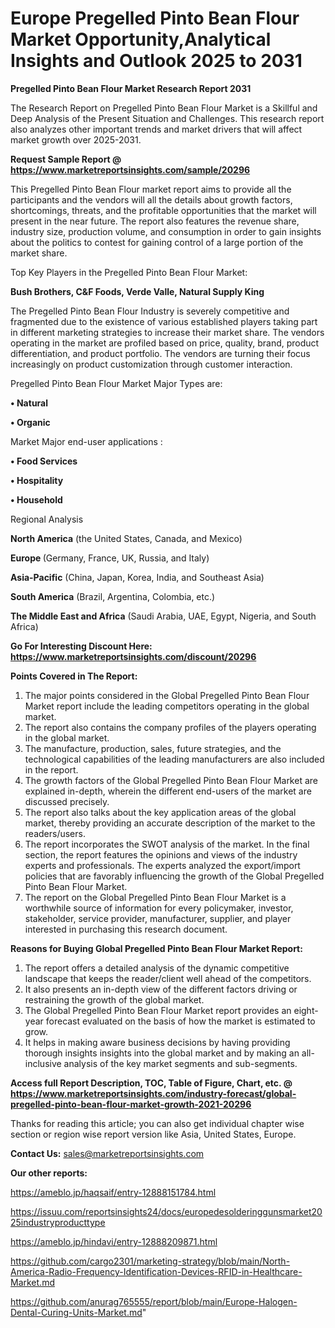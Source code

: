 # Europe Pregelled Pinto Bean Flour Market Opportunity,Analytical Insights and Outlook 2025 to 2031

<strong>Pregelled Pinto Bean Flour Market Research Report 2031</strong>

The Research Report on Pregelled Pinto Bean Flour Market is a Skillful and Deep Analysis of the Present Situation and Challenges. This research report also analyzes other important trends and market drivers that will affect market growth over 2025-2031.

<strong>Request Sample Report @ <a href=https://www.marketreportsinsights.com/sample/20296>https://www.marketreportsinsights.com/sample/20296</a></strong>

This Pregelled Pinto Bean Flour market report aims to provide all the participants and the vendors will all the details about growth factors, shortcomings, threats, and the profitable opportunities that the market will present in the near future. The report also features the revenue share, industry size, production volume, and consumption in order to gain insights about the politics to contest for gaining control of a large portion of the market share.

Top Key Players in the Pregelled Pinto Bean Flour Market:

<strong>Bush Brothers, C&F Foods, Verde Valle, Natural Supply King</strong>

The Pregelled Pinto Bean Flour Industry is severely competitive and fragmented due to the existence of various established players taking part in different marketing strategies to increase their market share. The vendors operating in the market are profiled based on price, quality, brand, product differentiation, and product portfolio. The vendors are turning their focus increasingly on product customization through customer interaction.

Pregelled Pinto Bean Flour Market Major Types are:

<strong>• Natural

• Organic</strong>

Market Major end-user applications :

<strong>• Food Services

• Hospitality

• Household</strong>

Regional Analysis

</u><strong><b>North America</b></strong> (the United States, Canada, and Mexico)

<strong><b>Europe </b></strong>(Germany, France, UK, Russia, and Italy)

<strong><b>Asia-Pacific</b></strong> (China, Japan, Korea, India, and Southeast Asia)

<strong><b>South America</b></strong> (Brazil, Argentina, Colombia, etc.)

<strong><b>The Middle East and Africa</b></strong> (Saudi Arabia, UAE, Egypt, Nigeria, and South Africa)

<strong>Go For Interesting Discount Here: <a href=https://www.marketreportsinsights.com/discount/20296>https://www.marketreportsinsights.com/discount/20296</a></strong>

<strong>Points Covered in The Report:</strong>
<ol>
  <li>The major points considered in the Global Pregelled Pinto Bean Flour Market report include the leading competitors operating in the global market.</li>
  <li>The report also contains the company profiles of the players operating in the global market.</li>
  <li>The manufacture, production, sales, future strategies, and the technological capabilities of the leading manufacturers are also included in the report.</li>
  <li>The growth factors of the Global Pregelled Pinto Bean Flour Market are explained in-depth, wherein the different end-users of the market are discussed precisely.</li>
  <li>The report also talks about the key application areas of the global market, thereby providing an accurate description of the market to the readers/users.</li>
  <li>The report incorporates the SWOT analysis of the market. In the final section, the report features the opinions and views of the industry experts and professionals. The experts analyzed the export/import policies that are favorably influencing the growth of the Global Pregelled Pinto Bean Flour Market.</li>
  <li>The report on the Global Pregelled Pinto Bean Flour Market is a worthwhile source of information for every policymaker, investor, stakeholder, service provider, manufacturer, supplier, and player interested in purchasing this research document.</li>
</ol>
<strong>Reasons for Buying Global Pregelled Pinto Bean Flour Market Report:</strong>

<ol>
  <li>The report offers a detailed analysis of the dynamic competitive landscape that keeps the reader/client well ahead of the competitors.</li>
  <li>It also presents an in-depth view of the different factors driving or restraining the growth of the global market.</li>
  <li>The Global Pregelled Pinto Bean Flour Market report provides an eight-year forecast evaluated on the basis of how the market is estimated to grow.</li>
  <li>It helps in making aware business decisions by having providing thorough insights insights into the global market and by making an all-inclusive analysis of the key market segments and sub-segments.</li>
</ol>
<strong>Access full Report Description, TOC, Table of Figure, Chart, etc. @ <a href=https://www.marketreportsinsights.com/industry-forecast/global-pregelled-pinto-bean-flour-market-growth-2021-20296>https://www.marketreportsinsights.com/industry-forecast/global-pregelled-pinto-bean-flour-market-growth-2021-20296</a></strong>


Thanks for reading this article; you can also get individual chapter wise section or region wise report version like Asia, United States, Europe.

<strong>Contact Us:</strong>
sales@marketreportsinsights.com

<strong>Our other reports:</strong>

<a href=https://ameblo.jp/haqsaif/entry-12888151784.html>https://ameblo.jp/haqsaif/entry-12888151784.html</a>

<a href=https://issuu.com/reportsinsights24/docs/europedesolderinggunsmarket2025industryproducttype>https://issuu.com/reportsinsights24/docs/europedesolderinggunsmarket2025industryproducttype</a>

<a href=https://ameblo.jp/hindavi/entry-12888209871.html>https://ameblo.jp/hindavi/entry-12888209871.html</a>

<a href=https://github.com/cargo2301/marketing-strategy/blob/main/North-America-Radio-Frequency-Identification-Devices-RFID-in-Healthcare-Market.md>https://github.com/cargo2301/marketing-strategy/blob/main/North-America-Radio-Frequency-Identification-Devices-RFID-in-Healthcare-Market.md</a>

<a href=https://github.com/anurag765555/report/blob/main/Europe-Halogen-Dental-Curing-Units-Market.md>https://github.com/anurag765555/report/blob/main/Europe-Halogen-Dental-Curing-Units-Market.md</a>"
